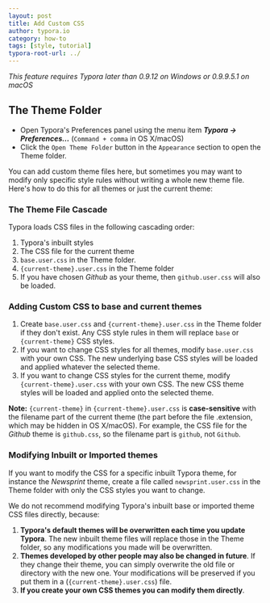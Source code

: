 ```yaml
---
layout: post
title: Add Custom CSS
author: typora.io
category: how-to
tags: [style, tutorial]
typora-root-url: ../
---
```


*This feature requires Typora later than 0.9.12 on Windows or 0.9.9.5.1 on macOS*

## The Theme Folder

* Open Typora's Preferences panel using the menu item ***Typora -> Preferences...*** (`Command + comma`  in OS X/macOS)
* Click the `Open Theme Folder` button in the `Appearance` section to open the Theme folder.

You can add custom theme files here, but sometimes you may want to modify only specific style rules without writing a whole new theme file. Here's how to do this for all themes or just the current theme:

### The Theme File Cascade

Typora loads CSS files in the following cascading order:

1. Typora's inbuilt styles
2. The CSS file for the current theme
3. `base.user.css` in the Theme folder.
4. `{current-theme}.user.css` in the Theme folder
5. If you have chosen _Github_ as your theme, then `github.user.css` will also be loaded.

### Adding Custom CSS to base and current themes

1. Create `base.user.css` and `{current-theme}.user.css` in the Theme folder if they don't exist. Any CSS style rules in them will replace `base` or `{current-theme}` CSS styles.
2. If you want to change CSS styles for all themes, modify `base.user.css` with your own CSS. The new underlying base CSS styles will be loaded and applied whatever the selected theme.
3. If you want to change CSS styles for the current theme, modify `{current-theme}.user.css` with your own CSS. The new CSS theme styles will be loaded and applied onto the selected theme.

**Note:** `{current-theme}` in `{current-theme}.user.css` is **case-sensitive** with the filename part of the current theme (the part before the file .extension, which may be hidden in OS X/macOS). For example, the CSS file for the _Github_ theme is `github.css`, so the filename part is `github`, not `Github`.

### Modifying Inbuilt or Imported themes

If you want to modify the CSS for a specific inbuilt Typora theme, for instance the _Newsprint_ theme, create a file called `newsprint.user.css` in the Theme folder with only the CSS styles you want to change.

We do not recommend modifying Typora's inbuilt base or imported theme CSS files directly, because:

1. **Typora's default themes will be overwritten each time you update Typora**. The new inbuilt theme files will replace those in the Theme folder, so any modifications you made will be overwritten.
2. **Themes developed by other people may also be changed in future**. If they change their theme, you can simply overwrite the old file or directory with the new one. Your modifications will be preserved if you put them in a (`{current-theme}.user.css`) file.
3. **If you create your own CSS themes you can modify them directly**.

